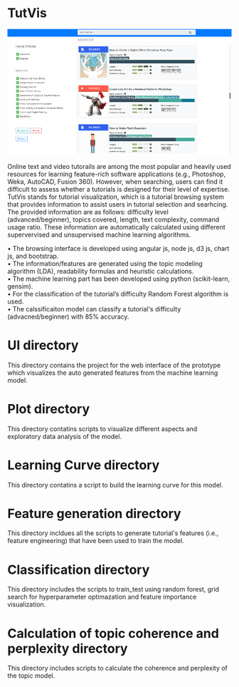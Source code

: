 # TutVis
![](UI/images/interface.PNG?raw=true)

Online text and video tutorails are among the most popular and heavily used resources for learning feature-rich software applications (e.g., Photoshop, Weka, AutoCAD, Fusion 360). However, when searching, users can find it difficult to assess whether a tutorials is designed for their level of expertise. TutVis stands for tutorial visualization, which is a tutorial browsing system that provides information to assist users in tutorial selection and searhcing. The provided information are as follows: difficulty level (advanced/beginner), topics covered, length, text complexity, command usage ratio. These information are automatically calculated using different supervervised and unsupervised machine learning algorithms.

• The browsing interface is developed using angular js, node js, d3 js, chart js, and bootstrap.<br/>
• The information/features are generated using the topic modeling algorithm (LDA), readability formulas and heuristic calculations. <br/>
• The machine learning part has been developed using python (scikit-learn, gensim). <br/>
• For the classification of the tutorial’s difficulty Random Forest algorithm is used.<br/>
• The calssificaiton model can classify a tutorial's difficulty (advacned/beginner) with 85% accuracy.

# UI directory
This directory contains the project for the web interface of the prototype which visualizes the auto generated features from the machine learning model.

# Plot directory
This directory contatins scripts to visualize different aspects and exploratory data analysis of the model.

# Learning Curve directory
This directory contatins a script to build the learning curve for this model.

# Feature generation directory
This directory incldues all the scripts to generate tutorial's features (i.e., feature engineering) that have been used to train the model.

# Classification directory
This directory includes the scripts to train_test using random forest, grid search for hyperparameter optimazation and feature importance visualization.

# Calculation of topic coherence and perplexity directory
This directory includes scripts to calculate the coherence and perplexity of the topic model.
